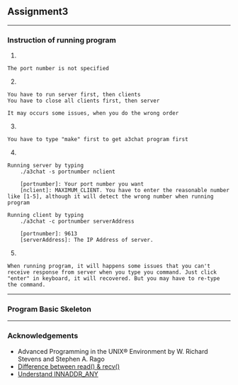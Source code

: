 ## Assignment3
---
### Instruction of running program

1. 

	The port number is not specified
	
2. 

	You have to run server first, then clients
	You have to close all clients first, then server

	It may occurs some issues, when you do the wrong order

3.

	You have to type "make" first to get a3chat program first

4.

	Running server by typing
		./a3chat -s portnumber nclient

		[portnumber]: Your port number you want
		[nclient]: MAXIMUM_CLIENT. You have to enter the reasonable number like [1-5], although it will detect the wrong number when running program

	Running client by typing
		./a3chat -c portnumber serverAddress

		[portnumber]: 9613
		[serverAddress]: The IP Address of server.

5.

	When running program, it will happens some issues that you can't receive response from server when you type you command. Just click "enter" in keyboard, it will recovered. But you may have to re-type the command.

---
### Program Basic Skeleton
---
### Acknowledgements
* Advanced Programming in the UNIX® Environment by W. Richard Stevens and Stephen A. Rago
* [Difference between read() & recv()](https://stackoverflow.com/questions/1790750/what-is-the-difference-between-read-and-recv-and-between-send-and-write)
* [Understand INNADDR_ANY](https://stackoverflow.com/questions/16508685/understanding-inaddr-any-for-socket-programming)

